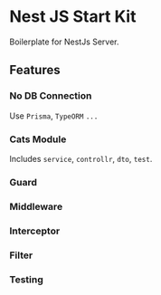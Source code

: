 # Nest JS Start Kit
Boilerplate for NestJs Server.

## Features

### No DB Connection
Use `Prisma`, `TypeORM` `...`

### Cats Module
Includes `service`, `controllr`, `dto`, `test`.

### Guard

### Middleware

### Interceptor

### Filter

### Testing